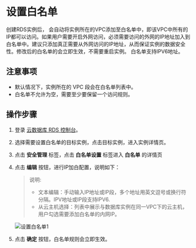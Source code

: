 # 设置白名单
创建RDS实例后， 会自动将实例所在的VPC添加至白名单中，即该VPC中所有的IP都可以访问。如果用户需要开启外网访问，必须需要访问的外网的IP地址加入到白名单中。建议只添加真正需要从外网访问的IP地址，从而保证实例的数据安全性。修改后的白名单的会立即生效，不需要重启实例。 白名单支持IPV6地址。

## 注意事项
* 默认情况下，实例所在的 VPC 段会在白名单列表中。
* 白名单不允许为空，需要至少要保留一个访问规则。

## 操作步骤
1. 登录 [云数据库 RDS 控制台](https://rds-console.jcloud.com/database)。
2. 选择需要设置白名单的目标实例，点击目标实例，进入实例详情页。
3. 点击 **安全管理** 标签，点击 **白名单设置** 标签进入 **白名单** 的详情页
4. 点击 **编辑** 按钮，进行IP加白配置，说明如下：
   >说明:
   > * 文本编辑：手动输入IP地址或IP段，多个地址用英文逗号或换行符分隔。IPV地址或IP段支持IPV6.
   > * 从云主机选择：列表中展示与数据库实例在同一VPC下的云主机，用户勾选需要添加白名单的内网IP。
   
   ![设置白名单1](../../../../../image/RDS/Set-Whitelist-1.png)

5. 点击 **确定** 按钮，白名单规则会立即生效。
